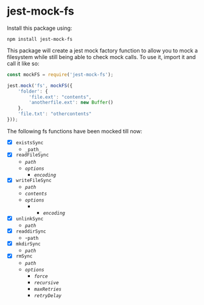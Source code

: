 # jest-mock-fs
Install this package using:
```
npm install jest-mock-fs
```

This package will create a jest mock factory function to allow you to mock a filesystem while still being able to check mock calls.
To use it, import it and call it like so:

```javascript
const mockFS = require('jest-mock-fs');

jest.mock('fs', mockFS({
    'folder': {
        'file.ext': "contents",
        'anotherfile.ext': new Buffer()
    },
    'file.txt': "othercontents"
}));
```

The following fs functions have been mocked till now:
* [x] `existsSync`
    * `_path_`
* [x] `readFileSync`
    * _`path`_
    * _`options`_
        * _`encoding`_
* [x] `writeFileSync`
    * _`path`_
    * _`contents`_
    * _`options`_
        * - _`encoding`_
* [x] `unlinkSync`
    * _`path`_
* [x] `readdirSync`
    * -`path`
* [x] `mkdirSync`
    * _`path`_
* [x] `rmSync`
    * _`path`_
    * _`options`_
        * _`force`_
        * _`recursive`_
        * _`maxRetries`_
        * _`retryDelay`_
